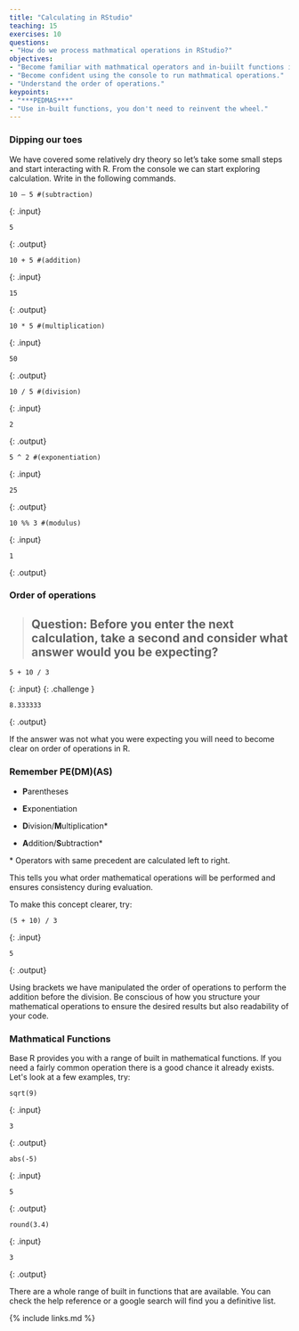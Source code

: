 ```yaml
---
title: "Calculating in RStudio"
teaching: 15
exercises: 10
questions:
- "How do we process mathmatical operations in RStudio?"
objectives:
- "Become familiar with mathmatical operators and in-buiilt functions in RStudio."
- "Become confident using the console to run mathmatical operations."
- "Understand the order of operations."
keypoints:
- "***PEDMAS***"
- "Use in-built functions, you don't need to reinvent the wheel."
---
```


### Dipping our toes
We have covered some relatively dry theory so let’s take some small steps and start interacting with R. From the console we can start exploring calculation. Write in the following commands.

```
10 – 5 #(subtraction) 
```
{: .input}

```
5
```
{: .output}



```
10 + 5 #(addition) 
```
{: .input}

```
15
```
{: .output}



```
10 * 5 #(multiplication) 
```
{: .input}
```
50
```
{: .output}



```
10 / 5 #(division) 
```
{: .input}

```
2
```
{: .output}



```
5 ^ 2 #(exponentiation) 
```
{: .input}
```
25
```
{: .output}



```
10 %% 3 #(modulus)  
```
{: .input}
```
1
```
{: .output}


### Order of operations

> ## Question: Before you enter the next calculation, take a second and consider what answer would you be expecting?
```
5 + 10 / 3 
```
{: .input}
{: .challenge }


```
8.333333
```
{: .output}


If the answer was not what you were expecting you will need to become clear on order of operations in R. 

 
### Remember **PE(DM)(AS)** 

* **P**arentheses 

* **E**xponentiation 

* **D**ivision/**M**ultiplication\*  

* **A**ddition/**S**ubtraction\*  

\* Operators with same precedent are calculated left to right. 

 
This tells you what order mathematical operations will be performed and ensures consistency during evaluation.  

To make this concept clearer, try: 

```
(5 + 10) / 3 
```
{: .input}

```
5
```
{: .output}

Using brackets we have manipulated the order of operations to perform the addition before the division. Be conscious of how you structure your mathematical operations to ensure the desired results but also readability of your code. 

### Mathmatical Functions

Base R provides you with a range of built in mathematical functions. If you need a fairly common operation there is a good chance it already exists. Let's look at a few examples, try:

```
sqrt(9) 
```
{: .input}
```
3
```
{: .output}

```
abs(-5) 
```
{: .input}
```
5
```
{: .output}

```
round(3.4) 
```
{: .input}
```
3
```
{: .output}


There are a whole range of built in functions that are available. You can check the help reference or a google search will find you a definitive list.


{% include links.md %}
